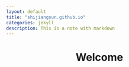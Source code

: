 ```yaml
---
layout: default
title: "shijiangsun.github.io"
categories: jekyll
description: This is a note with markdown
---
```

# <center> Welcome 
